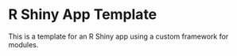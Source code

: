 # R Shiny App Template

This is a template for an R Shiny app using a custom framework for modules.

